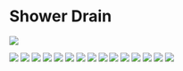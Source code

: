# Shower Drain

![](images/IMG_3936.jpg)

![](images/IMG_3939.jpg)
![](images/IMG_3940.jpg)
![](images/IMG_3941.jpg)
![](images/IMG_3951.jpg)
![](images/IMG_4005.jpg)
![](images/IMG_4006.jpg)
![](images/IMG_4011.jpg)
![](images/IMG_4012.jpg)
![](images/IMG_4035.jpg)
![](images/IMG_4248.jpg)
![](images/IMG_4254.jpg)
![](images/IMG_4257.jpg)
![](images/IMG_4260.jpg)
![](images/IMG_4275.jpg)
![](images/IMG_4648.jpg)


